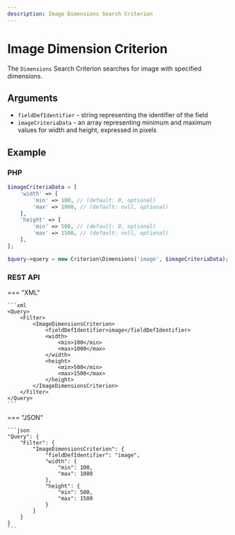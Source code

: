 ```yaml
---
description: Image Dimensions Search Criterion
---
```


# Image Dimension Criterion

The `Dimensions` Search Criterion searches for image with specified dimensions.

## Arguments

- `fieldDefIdentifier` - string representing the identifier of the field
- `imageCriteriaData` - an array representing minimum and maximum values for width and height, expressed in pixels

## Example

### PHP

``` php
$imageCriteriaData = [
    'width' => [
        'min' => 100, // (default: 0, optional)
        'max' => 1000, // (default: null, optional)
    ],
    'height' => [
        'min' => 500, // (default: 0, optional)
        'max' => 1500, // (default: null, optional)
    ],
];

$query->query = new Criterion\Dimensions('image', $imageCriteriaData);
```

### REST API

=== "XML"

    ```xml
    <Query>
        <Filter>
            <ImageDimensionsCriterion>
                <fieldDefIdentifier>image</fieldDefIdentifier>
                <width>
                    <min>100</min>
                    <max>1000</max>
                </width>
                <height>
                    <min>500</min>
                    <max>1500</max>
                </height>
            </ImageDimensionsCriterion>
        </Filter>
    </Query>
    ```

=== "JSON"

    ```json
    "Query": {
        "Filter": {
            "ImageDimensionsCriterion": {
                "fieldDefIdentifier": "image",
                "width": {
                    "min": 100,
                    "max": 1000
                },
                "height": {
                    "min": 500,
                    "max": 1500
                }
            }
        }
    }
    ```